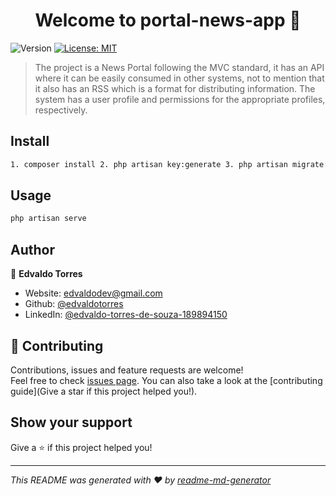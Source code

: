 <h1 align="center">Welcome to portal-news-app 👋</h1>
<p>
  <img alt="Version" src="https://img.shields.io/badge/version-1.0-blue.svg?cacheSeconds=2592000" />
  <a href="#" target="_blank">
    <img alt="License: MIT" src="https://img.shields.io/badge/License-MIT-yellow.svg" />
  </a>
</p>

> The project is a News Portal following the MVC standard, it has an API where it can be easily consumed in other systems, not to mention that it also has an RSS which is a format for distributing information. The system has a user profile and permissions for the appropriate profiles, respectively.

## Install

```sh
1. composer install 2. php artisan key:generate 3. php artisan migrate:refresh 4. php artisan db:seed
```

## Usage

```sh
php artisan serve
```

## Author

👤 **Edvaldo Torres**

* Website: edvaldodev@gmail.com
* Github: [@edvaldotorres](https://github.com/edvaldotorres)
* LinkedIn: [@edvaldo-torres-de-souza-189894150](https://linkedin.com/in/edvaldo-torres-de-souza-189894150)

## 🤝 Contributing

Contributions, issues and feature requests are welcome!<br />Feel free to check [issues page](edvaldodev@gmail.com). You can also take a look at the [contributing guide](Give a star if this project helped you!).

## Show your support

Give a ⭐️ if this project helped you!

***
_This README was generated with ❤️ by [readme-md-generator](https://github.com/kefranabg/readme-md-generator)_
